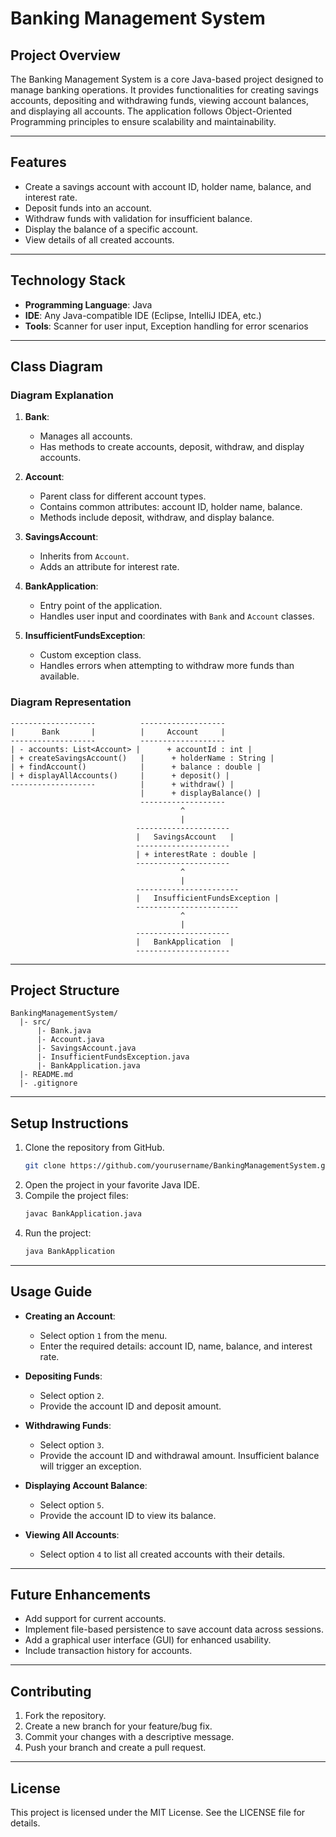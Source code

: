 # Banking Management System

## Project Overview
The Banking Management System is a core Java-based project designed to manage banking operations. It provides functionalities for creating savings accounts, depositing and withdrawing funds, viewing account balances, and displaying all accounts. The application follows Object-Oriented Programming principles to ensure scalability and maintainability.

---

## Features
- Create a savings account with account ID, holder name, balance, and interest rate.
- Deposit funds into an account.
- Withdraw funds with validation for insufficient balance.
- Display the balance of a specific account.
- View details of all created accounts.

---

## Technology Stack
- **Programming Language**: Java
- **IDE**: Any Java-compatible IDE (Eclipse, IntelliJ IDEA, etc.)
- **Tools**: Scanner for user input, Exception handling for error scenarios

---

## Class Diagram

### Diagram Explanation
1. **Bank**:
   - Manages all accounts.
   - Has methods to create accounts, deposit, withdraw, and display accounts.

2. **Account**:
   - Parent class for different account types.
   - Contains common attributes: account ID, holder name, balance.
   - Methods include deposit, withdraw, and display balance.

3. **SavingsAccount**:
   - Inherits from `Account`.
   - Adds an attribute for interest rate.

4. **BankApplication**:
   - Entry point of the application.
   - Handles user input and coordinates with `Bank` and `Account` classes.

5. **InsufficientFundsException**:
   - Custom exception class.
   - Handles errors when attempting to withdraw more funds than available.

### Diagram Representation

```
-------------------          -------------------
|      Bank       |          |     Account     |
-------------------          -------------------
| - accounts: List<Account> |      + accountId : int |
| + createSavingsAccount()   |      + holderName : String |
| + findAccount()            |      + balance : double |
| + displayAllAccounts()     |      + deposit() |
-------------------          |      + withdraw() |
                             |      + displayBalance() |
                             -------------------
                                      ^
                                      |
                            ---------------------
                            |   SavingsAccount   |
                            ---------------------
                            | + interestRate : double |
                            ---------------------
                                      ^
                                      |
                            -----------------------
                            |   InsufficientFundsException |
                            -----------------------
                                      ^
                                      |
                            ---------------------
                            |   BankApplication  |
                            ---------------------
```

---

## Project Structure
```
BankingManagementSystem/
  |- src/
      |- Bank.java
      |- Account.java
      |- SavingsAccount.java
      |- InsufficientFundsException.java
      |- BankApplication.java
  |- README.md
  |- .gitignore
```

---

## Setup Instructions
1. Clone the repository from GitHub.
   ```bash
   git clone https://github.com/yourusername/BankingManagementSystem.git
   ```
2. Open the project in your favorite Java IDE.
3. Compile the project files:
   ```bash
   javac BankApplication.java
   ```
4. Run the project:
   ```bash
   java BankApplication
   ```

---

## Usage Guide
- **Creating an Account**:
  - Select option `1` from the menu.
  - Enter the required details: account ID, name, balance, and interest rate.

- **Depositing Funds**:
  - Select option `2`.
  - Provide the account ID and deposit amount.

- **Withdrawing Funds**:
  - Select option `3`.
  - Provide the account ID and withdrawal amount. Insufficient balance will trigger an exception.

- **Displaying Account Balance**:
  - Select option `5`.
  - Provide the account ID to view its balance.

- **Viewing All Accounts**:
  - Select option `4` to list all created accounts with their details.

---

## Future Enhancements
- Add support for current accounts.
- Implement file-based persistence to save account data across sessions.
- Add a graphical user interface (GUI) for enhanced usability.
- Include transaction history for accounts.

---

## Contributing
1. Fork the repository.
2. Create a new branch for your feature/bug fix.
3. Commit your changes with a descriptive message.
4. Push your branch and create a pull request.

---

## License
This project is licensed under the MIT License. See the LICENSE file for details.

